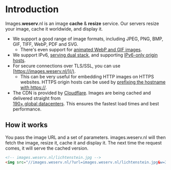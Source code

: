 # Introduction

Images.**weserv**.nl is an image **cache** & **resize** service. Our servers resize your image, cache it worldwide,
and display it.

- We support a good range of image formats, including JPEG, PNG, BMP, GIF, TIFF, WebP, PDF and SVG.
  - There's even support for [animated WebP and GIF images](format.md#number-of-pages).
- We support IPv6, [serving dual stack](http://ipv6-test.com/validate.php?url=images.weserv.nl), and supporting [IPv6-only origin hosts](/?url=ipv6.google.com/logos/logo.gif).
- For secure connections over TLS/SSL, you can use [https://images.weserv.nl/](/).
  - This can be very useful for embedding HTTP images on HTTPS websites. HTTPS origin hosts can be
    used by [prefixing the hostname with https://](https://github.com/weserv/images/issues/33).
- The CDN is provided by [Cloudflare](https://www.cloudflare.com/). Images are being cached and delivered straight from  
  [190+ global datacenters](https://www.cloudflare.com/network/). This ensures the fastest load times and best performance.

## How it works

You pass the image URL and a set of parameters. images.weserv.nl will then fetch the image, resize it,
cache it and display it. The next time the request comes, it will serve the cached version.

```html
<!-- images.weserv.nl/lichtenstein.jpg -->
<img src="//images.weserv.nl/?url=images.weserv.nl/lichtenstein.jpg&w=300&h=300">
```
